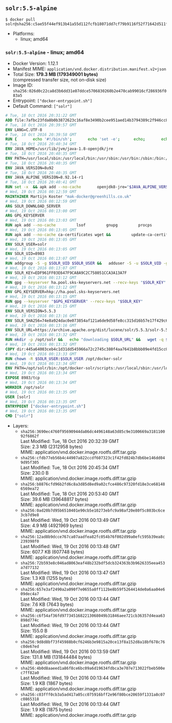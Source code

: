 ## `solr:5.5-alpine`

```console
$ docker pull solr@sha256:c5ae55f44ef913b41a55d112fcfb18071dd7cf79b9116f52f71642d511fbb916
```

-	Platforms:
	-	linux; amd64

### `solr:5.5-alpine` - linux; amd64

-	Docker Version: 1.12.1
-	Manifest MIME: `application/vnd.docker.distribution.manifest.v2+json`
-	Total Size: **179.3 MB (179349001 bytes)**  
	(compressed transfer size, not on-disk size)
-	Image ID: `sha256:026d0c22ca8d3b6dd31e07ddce5706830260b2e470cab99016cf286936f083a5`
-	Entrypoint: `["docker-entrypoint.sh"]`
-	Default Command: `["solr"]`

```dockerfile
# Tue, 18 Oct 2016 20:31:22 GMT
ADD file:7afbc23fda8b0b3872623c16af8e3490b2cee951aed14b3794389c2f946cc8c7 in / 
# Tue, 18 Oct 2016 20:39:57 GMT
ENV LANG=C.UTF-8
# Tue, 18 Oct 2016 20:39:58 GMT
RUN { 		echo '#!/bin/sh'; 		echo 'set -e'; 		echo; 		echo 'dirname "$(dirname "$(readlink -f "$(which javac || which java)")")"'; 	} > /usr/local/bin/docker-java-home 	&& chmod +x /usr/local/bin/docker-java-home
# Tue, 18 Oct 2016 20:40:34 GMT
ENV JAVA_HOME=/usr/lib/jvm/java-1.8-openjdk/jre
# Tue, 18 Oct 2016 20:40:35 GMT
ENV PATH=/usr/local/sbin:/usr/local/bin:/usr/sbin:/usr/bin:/sbin:/bin:/usr/lib/jvm/java-1.8-openjdk/jre/bin:/usr/lib/jvm/java-1.8-openjdk/bin
# Tue, 18 Oct 2016 20:40:35 GMT
ENV JAVA_VERSION=8u92
# Tue, 18 Oct 2016 20:40:35 GMT
ENV JAVA_ALPINE_VERSION=8.92.14-r1
# Tue, 18 Oct 2016 20:40:41 GMT
RUN set -x 	&& apk add --no-cache 		openjdk8-jre="$JAVA_ALPINE_VERSION" 	&& [ "$JAVA_HOME" = "$(docker-java-home)" ]
# Wed, 19 Oct 2016 00:12:59 GMT
MAINTAINER Martijn Koster "mak-docker@greenhills.co.uk"
# Wed, 19 Oct 2016 00:12:59 GMT
ARG SOLR_DOWNLOAD_SERVER
# Wed, 19 Oct 2016 00:13:00 GMT
ARG GPG_KEYSERVER
# Wed, 19 Oct 2016 00:13:03 GMT
RUN apk add --no-cache         lsof         gnupg         procps         tar         bash
# Wed, 19 Oct 2016 00:13:05 GMT
RUN apk add --no-cache ca-certificates wget &&         update-ca-certificates
# Wed, 19 Oct 2016 00:13:05 GMT
ENV SOLR_USER=solr
# Wed, 19 Oct 2016 00:13:05 GMT
ENV SOLR_UID=8983
# Wed, 19 Oct 2016 00:13:07 GMT
RUN addgroup -S -g $SOLR_UID $SOLR_USER &&   adduser -S -u $SOLR_UID -g $SOLR_USER $SOLR_USER
# Wed, 19 Oct 2016 00:13:07 GMT
ENV SOLR_KEY=EDF961FF03E647F9CA8A9C2C758051CCA3A13A7F
# Wed, 19 Oct 2016 00:13:12 GMT
RUN gpg --keyserver ha.pool.sks-keyservers.net --recv-keys "$SOLR_KEY"
# Wed, 19 Oct 2016 00:13:12 GMT
ENV GPG_KEYSERVER=hkp://ha.pool.sks-keyservers.net
# Wed, 19 Oct 2016 00:13:15 GMT
RUN gpg --keyserver "$GPG_KEYSERVER" --recv-keys "$SOLR_KEY"
# Wed, 19 Oct 2016 00:13:15 GMT
ENV SOLR_VERSION=5.5.3
# Wed, 19 Oct 2016 00:13:16 GMT
ENV SOLR_SHA256=74e8a924dac0e073854af121a6de9d58fe8cc315d16b57e17f429c6a91b0b065
# Wed, 19 Oct 2016 00:13:16 GMT
ENV SOLR_URL=https://archive.apache.org/dist/lucene/solr/5.5.3/solr-5.5.3.tgz
# Wed, 19 Oct 2016 00:13:32 GMT
RUN mkdir -p /opt/solr &&   echo "downloading $SOLR_URL" &&   wget -q $SOLR_URL -O /opt/solr.tgz &&   echo "downloading $SOLR_URL.asc" &&   wget -q $SOLR_URL.asc -O /opt/solr.tgz.asc &&   echo "$SOLR_SHA256 */opt/solr.tgz" | sha256sum -c - &&   (>&2 ls -l /opt/solr.tgz /opt/solr.tgz.asc) &&   gpg --batch --verify /opt/solr.tgz.asc /opt/solr.tgz &&   tar -C /opt/solr --extract --file /opt/solr.tgz --strip-components=1 &&   rm /opt/solr.tgz* &&   rm -Rf /opt/solr/docs/ &&   mkdir -p /opt/solr/server/solr/lib /opt/solr/server/solr/mycores &&   sed -i -e 's/#SOLR_PORT=8983/SOLR_PORT=8983/' /opt/solr/bin/solr.in.sh &&   sed -i -e '/-Dsolr.clustering.enabled=true/ a SOLR_OPTS="$SOLR_OPTS -Dsun.net.inetaddr.ttl=60 -Dsun.net.inetaddr.negative.ttl=60"' /opt/solr/bin/solr.in.sh &&   chown -R $SOLR_USER:$SOLR_USER /opt/solr &&   mkdir /docker-entrypoint-initdb.d /opt/docker-solr/
# Wed, 19 Oct 2016 00:13:32 GMT
COPY dir:445a64003ceb4c1d31dd545966a72c2745c380f4aa7641b8bbb09e4fd15cc0f6 in /opt/docker-solr/scripts 
# Wed, 19 Oct 2016 00:13:33 GMT
RUN chown -R $SOLR_USER:$SOLR_USER /opt/docker-solr
# Wed, 19 Oct 2016 00:13:34 GMT
ENV PATH=/opt/solr/bin:/opt/docker-solr/scripts:/usr/local/sbin:/usr/local/bin:/usr/sbin:/usr/bin:/sbin:/bin:/usr/lib/jvm/java-1.8-openjdk/jre/bin:/usr/lib/jvm/java-1.8-openjdk/bin
# Wed, 19 Oct 2016 00:13:34 GMT
EXPOSE 8983/tcp
# Wed, 19 Oct 2016 00:13:34 GMT
WORKDIR /opt/solr
# Wed, 19 Oct 2016 00:13:35 GMT
USER [solr]
# Wed, 19 Oct 2016 00:13:35 GMT
ENTRYPOINT ["docker-entrypoint.sh"]
# Wed, 19 Oct 2016 00:13:35 GMT
CMD ["solr"]
```

-	Layers:
	-	`sha256:3690ec4760f95690944da86dc4496148a63d85c9e3100669a318110092f6862f`  
		Last Modified: Tue, 18 Oct 2016 20:32:39 GMT  
		Size: 2.3 MB (2312958 bytes)  
		MIME: application/vnd.docker.image.rootfs.diff.tar.gzip
	-	`sha256:cfdb77eb56b4c44907a822ccdf607323c1f42fd024b7db6be146dd049d95f305`  
		Last Modified: Tue, 18 Oct 2016 20:45:34 GMT  
		Size: 230.0 B  
		MIME: application/vnd.docker.image.rootfs.diff.tar.gzip
	-	`sha256:b8876cfd96b2fd6c8a3d85d8ed9a02cfce486c97320fd18e3ce681486569ea72`  
		Last Modified: Tue, 18 Oct 2016 20:53:40 GMT  
		Size: 39.6 MB (39648817 bytes)  
		MIME: application/vnd.docker.image.rootfs.diff.tar.gzip
	-	`sha256:0ad20b7d95b6510401e90cb5e10273ebfc9a98af20e80f5c803bc6ce3cb7d9e8`  
		Last Modified: Wed, 19 Oct 2016 00:13:49 GMT  
		Size: 4.9 MB (4921969 bytes)  
		MIME: application/vnd.docker.image.rootfs.diff.tar.gzip
	-	`sha256:12ad8b9dcce767ca07aadfea82fc054b76f002d99a0efc595b39ea8c239398f0`  
		Last Modified: Wed, 19 Oct 2016 00:13:48 GMT  
		Size: 607.7 KB (607748 bytes)  
		MIME: application/vnd.docker.image.rootfs.diff.tar.gzip
	-	`sha256:72b593e8c046ad8063eaf48b232bdf5dcb324363b3b9626335eea453a7d77132`  
		Last Modified: Wed, 19 Oct 2016 00:13:47 GMT  
		Size: 1.3 KB (1255 bytes)  
		MIME: application/vnd.docker.image.rootfs.diff.tar.gzip
	-	`sha256:657e3af2490a2a090f7e0655a8ff112be8b59f5264414de0a6aa04e609dec4a7`  
		Last Modified: Wed, 19 Oct 2016 00:13:44 GMT  
		Size: 7.6 KB (7643 bytes)  
		MIME: application/vnd.docker.image.rootfs.diff.tar.gzip
	-	`sha256:c6f54af36fd9773451682213068049b31846aee721cb36357d4eaa63898d774c`  
		Last Modified: Wed, 19 Oct 2016 00:13:44 GMT  
		Size: 155.0 B  
		MIME: application/vnd.docker.image.rootfs.diff.tar.gzip
	-	`sha256:9d8d8bf73f45988b0cf6246b3e9815a20ce13f8a152d8a18bf678c76c0de67ed`  
		Last Modified: Wed, 19 Oct 2016 00:13:59 GMT  
		Size: 131.8 MB (131844484 bytes)  
		MIME: application/vnd.docker.image.rootfs.diff.tar.gzip
	-	`sha256:4b0d8aaeed1a86f8ce6bc09a6d19634fdbca3e707e713022fbeb500ec7ff82a0`  
		Last Modified: Wed, 19 Oct 2016 00:13:44 GMT  
		Size: 1.9 KB (1867 bytes)  
		MIME: application/vnd.docker.image.rootfs.diff.tar.gzip
	-	`sha256:c03fff0cb3a5ad417a05cc075916bff2e96f80bce20659f1331a8c07c0865318`  
		Last Modified: Wed, 19 Oct 2016 00:13:44 GMT  
		Size: 1.9 KB (1875 bytes)  
		MIME: application/vnd.docker.image.rootfs.diff.tar.gzip
